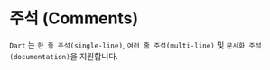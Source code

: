 # 주석 (Comments)
`Dart` 는 `한 줄 주석(single-line)`, `여러 줄 주석(multi-line)` 및 `문서화 주석(documentation)`을 지원합니다.